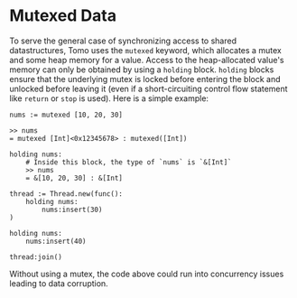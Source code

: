 # Mutexed Data

To serve the general case of synchronizing access to shared datastructures,
Tomo uses the `mutexed` keyword, which allocates a mutex and some heap memory
for a value. Access to the heap-allocated value's memory can only be obtained
by using a `holding` block. `holding` blocks ensure that the underlying mutex
is locked before entering the block and unlocked before leaving it (even if a
short-circuiting control flow statement like `return` or `stop` is used). Here
is a simple example:

```tomo
nums := mutexed [10, 20, 30]

>> nums
= mutexed [Int]<0x12345678> : mutexed([Int])

holding nums:
    # Inside this block, the type of `nums` is `&[Int]`
    >> nums
    = &[10, 20, 30] : &[Int]

thread := Thread.new(func():
    holding nums:
        nums:insert(30)
)

holding nums:
    nums:insert(40)
    
thread:join()
```

Without using a mutex, the code above could run into concurrency issues leading
to data corruption.
